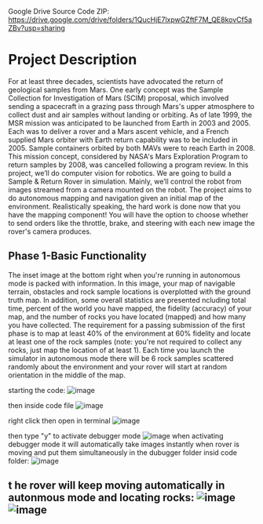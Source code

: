 Google Drive Source Code ZIP: https://drive.google.com/drive/folders/1QucHjE7lxpwGZftF7M_QE8kovCf5aZBv?usp=sharing 

# Project Description
For at least three decades, scientists have advocated the return of geological samples from Mars. One early concept was the Sample Collection for Investigation of Mars (SCIM) proposal, which involved sending a spacecraft in a grazing pass through Mars's upper atmosphere to collect dust and air samples without landing or orbiting. As of late 1999, the MSR mission was anticipated to be launched from Earth in 2003 and 2005. Each was to deliver a rover and a Mars ascent vehicle, and a French supplied Mars orbiter with Earth return capability was to be included in 2005. Sample containers orbited by both MAVs were to reach Earth in 2008. This mission concept, considered by NASA's Mars Exploration Program to return samples by 2008, was cancelled
following a program review. In this project, we’ll do computer vision for robotics. We are going to build a Sample & Return Rover in simulation. Mainly, we’ll control the robot from images streamed from a camera mounted on the robot. The project aims to do autonomous mapping and navigation given an initial map of the environment. Realistically speaking, the hard work is done now that you have the mapping component! You will have the option to choose whether to send orders like the throttle, brake, and steering with each new image the rover's camera produces.

## Phase 1-Basic Functionality
The inset image at the bottom right when you're running in autonomous mode is packed with information. In this image, your map of navigable terrain, obstacles and rock sample locations is overplotted with the ground truth map. In addition, some overall statistics are presented ncluding total time, percent of the world you have mapped, the fidelity (accuracy) of your map, and the number of rocks you have located (mapped) and how many you have collected. The requirement for a passing submission of the first phase is to map at least 40% of the environment at 60% fidelity and locate at least one of the rock samples (note: you're not required to collect any rocks, just map the location of at least 1). Each time you launch the simulator in autonomous mode there will be 6 rock samples scattered randomly about the environment and your rover will start at random orientation in the middle of the map.

 starting the code:
![image](https://user-images.githubusercontent.com/93041833/206929367-7125ca55-00a8-49d2-8b1d-9f7b72c53ffb.png)

 then inside code file
![image](https://user-images.githubusercontent.com/93041833/206929394-8fc2078f-c8bf-49ce-94f1-5f7d9b7de460.png)

 right click then open in terminal 
![image](https://user-images.githubusercontent.com/93041833/206929513-3090a169-6cfc-438c-be71-31ca3e2d1903.png)

 then type "y" to activate debugger mode
![image](https://user-images.githubusercontent.com/93041833/206929592-77b3ecf2-9a52-444a-af1d-79d7aed62683.png)
when activating debugger mode it will automatically take images instantly when rover is moving and put them simultaneously in the dubugger folder insid code folder:
![image](https://user-images.githubusercontent.com/93041833/206930014-6651008d-8193-4b7a-a96b-47fd4c503355.png)

t he rover will keep moving automatically in autonmous mode and locating rocks:
![image](https://user-images.githubusercontent.com/93041833/206930205-a1461aeb-8844-4e21-bd10-8d65fb1f7456.png)
![image](https://user-images.githubusercontent.com/93041833/206932298-18608daf-ecb7-4f00-9320-6579fa16bb27.png)
 ---



